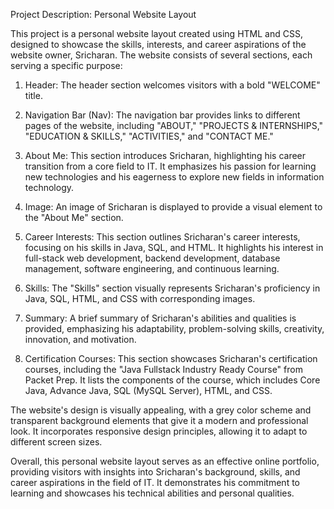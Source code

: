 
Project Description: Personal Website Layout

This project is a personal website layout created using HTML and CSS, designed to showcase the skills, interests, and career aspirations of the website owner, Sricharan. The website consists of several sections, each serving a specific purpose:

1. Header: The header section welcomes visitors with a bold "WELCOME" title.

2. Navigation Bar (Nav): The navigation bar provides links to different pages of the website, including "ABOUT," "PROJECTS & INTERNSHIPS," "EDUCATION & SKILLS," "ACTIVITIES," and "CONTACT ME."

3. About Me: This section introduces Sricharan, highlighting his career transition from a core field to IT. It emphasizes his passion for learning new technologies and his eagerness to explore new fields in information technology.

4. Image: An image of Sricharan is displayed to provide a visual element to the "About Me" section.

5. Career Interests: This section outlines Sricharan's career interests, focusing on his skills in Java, SQL, and HTML. It highlights his interest in full-stack web development, backend development, database management, software engineering, and continuous learning.

6. Skills: The "Skills" section visually represents Sricharan's proficiency in Java, SQL, HTML, and CSS with corresponding images.

7. Summary: A brief summary of Sricharan's abilities and qualities is provided, emphasizing his adaptability, problem-solving skills, creativity, innovation, and motivation.

8. Certification Courses: This section showcases Sricharan's certification courses, including the "Java Fullstack Industry Ready Course" from Packet Prep. It lists the components of the course, which includes Core Java, Advance Java, SQL (MySQL Server), HTML, and CSS.

The website's design is visually appealing, with a grey color scheme and transparent background elements that give it a modern and professional look. It incorporates responsive design principles, allowing it to adapt to different screen sizes.

Overall, this personal website layout serves as an effective online portfolio, providing visitors with insights into Sricharan's background, skills, and career aspirations in the field of IT. It demonstrates his commitment to learning and showcases his technical abilities and personal qualities.
